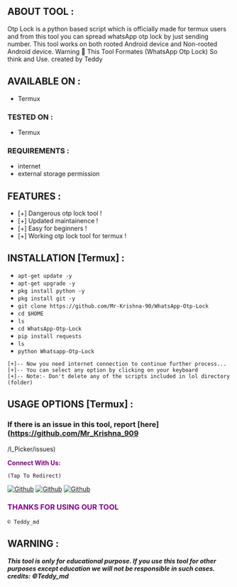 ## ABOUT TOOL :

 Otp Lock is a python based script which is officially made for termux users and from this tool you can spread whatsApp otp lock by just sending number. This tool works on both rooted Android device and Non-rooted Android device.
Warning 🚦 This Tool Formates (WhatsApp Otp Lock) So think and Use.
created by Teddy

## AVAILABLE ON :

* Termux

### TESTED ON :

* Termux

### REQUIREMENTS :
* internet
* external storage permission

## FEATURES :
* [+] Dangerous otp lock tool !
* [+] Updated maintainence !
* [+] Easy for beginners !
* [+] Working otp lock tool for termux !

## INSTALLATION [Termux] :

* `apt-get update -y`
* `apt-get upgrade -y`
* `pkg install python -y`
* `pkg install git -y`
* `git clone https://github.com/Mr-Krishna-90/WhatsApp-Otp-Lock`
* `cd $HOME`
* `ls`
* `cd WhatsApp-Otp-Lock`
* `pip install requests`
* `ls`
* `python Whatsapp-Otp-Lock`
```
[+]-- Now you need internet connection to continue further process...
[+]-- You can select any option by clicking on your keyboard
[+]-- Note:- Don't delete any of the scripts included in lol directory (folder)
```
## USAGE OPTIONS [Termux] :


### If there is an issue in this tool, report [here](https://github.com/Mr_Krishna_909
/I_Picker/issues)

<p style="color:purple"><b>Connect With Us:</b></p>

``(Tap To Redirect)``

[![Github](https://img.shields.io/badge/Instagram-INSTAGroup-blue?style=for-the-badge&logo=instagram)](https://ig.me/kibet_langat_)
[![Github](https://img.shields.io/badge/Instagram-INSTAPAGE-blue?style=for-the-badge&logo=instagram)](https://instagram.com/Kibet_langat_)
[![Github](https://img.shields.io/badge/TELEGRAM-TgGroup-orange?style=for-the-badge&logo=telegram)](https://t.me/free_net_zone)

<h3 style="color:purple"> THANKS FOR USING OUR TOOL </h3>

``© Teddy_md``


## WARNING : 
***This tool is only for educational purpose. If you use this tool for other purposes except education we will not be responsible in such cases.
credits: ©Teddy_md***
